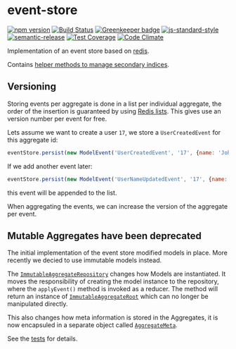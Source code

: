# event-store

[![npm version](https://img.shields.io/npm/v/@rheactorjs/event-store.svg)](https://www.npmjs.com/package/@rheactorjs/event-store)
[![Build Status](https://travis-ci.org/RHeactorJS/event-store.svg?branch=master)](https://travis-ci.org/RHeactorJS/event-store)
[![Greenkeeper badge](https://badges.greenkeeper.io/RHeactorJS/event-store.svg)](https://greenkeeper.io/) 
[![js-standard-style](https://img.shields.io/badge/code%20style-standard-brightgreen.svg)](http://standardjs.com/)
[![semantic-release](https://img.shields.io/badge/semver-semantic%20release-e10079.svg)](https://github.com/semantic-release/semantic-release)
[![Test Coverage](https://codeclimate.com/github/RHeactorJS/event-store/badges/coverage.svg)](https://codeclimate.com/github/RHeactorJS/event-store/coverage)
[![Code Climate](https://codeclimate.com/github/RHeactorJS/event-store/badges/gpa.svg)](https://codeclimate.com/github/RHeactorJS/event-store)

Implementation of an event store based on [redis](https://redis.io/).

Contains [helper methods to manage secondary indices](https://github.com/RHeactorJS/event-store/blob/master/src/aggregate-index.js).

## Versioning

Storing events per aggregate is done in a list per individual aggregate, the order of the insertion is guaranteed by using [Redis lists](https://redis.io/topics/data-types#lists). This gives use an version number per event for free.

Lets assume we want to create a user `17`, we store a `UserCreatedEvent` for this aggregate id:

```javascript
eventStore.persist(new ModelEvent('UserCreatedEvent', '17', {name: 'John'}))
```

If we add another event later:

```javascript
eventStore.persist(new ModelEvent('UserNameUpdatedEvent', '17', {name: 'Mike'}))
```

this event will be appended to the list.

When aggregating the events, we can increase the version of the aggregate per event.

## Mutable Aggregates have been deprecated

The initial implementation of the event store modified models in place. More recently we decied to use immutable models instead. 

The [`ImmutableAggregateRepository`](https://github.com/RHeactorJS/event-store/blob/master/src/immutable-aggregate-repository.js) changes how Models are instantiated. It moves the responsibility of creating the model instance to the repository, where the `applyEvent()` method is invoked as a reducer. The method will return an instance of [`ImmutableAggregateRoot`](https://github.com/RHeactorJS/event-store/blob/master/src/immutable-aggregate-root.js) which can no longer be manipulated directly.

This also changes how meta information is stored in the Aggregates, it is now encapsuled in a separate object called [`AggregateMeta`](https://github.com/RHeactorJS/event-store/blob/master/src/aggregate-meta.js).

See the [tests](https://github.com/RHeactorJS/event-store/blob/master/test/immutable-aggregate-repository.spec.js) for details.

